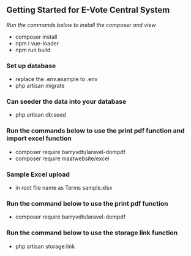 ## Getting Started for E-Vote Central System

*Run the commands below to install the composer and view*

- composer install
- npm i vue-loader
- npm run build

### Set up database
- replace the .env.example to .env
- php artisan migrate

### Can seeder the data into your database
- php artisan db:seed

### Run the commands below to use the print pdf function and import excel function
- composer require barryvdh/laravel-dompdf
- composer require maatwebsite/excel

### Sample Excel upload
- in root file name as Terms sample.xlsx

### Run the command below to use the print pdf function
- composer require barryvdh/laravel-dompdf

### Run the command below to use the storage link function
- php artisan storage:link  